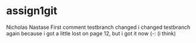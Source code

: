 # assign1git
Nicholas Nastase
First comment
testbranch changed
i changed testbranch again because i got a little lost on page 12, but i got it now (-: (i think)